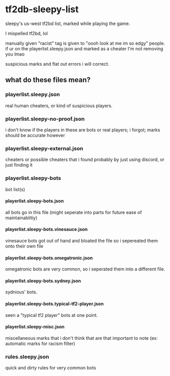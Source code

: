 # tf2db-sleepy-list
sleepy's us-west tf2bd list, marked while playing the game.  

I mispelled tf2bd, lol  

manually given "racist" tag is given to "oooh look at me im so edgy" people.  
if ur on the playerlist.sleepy.json and marked as a cheater I'm not removing you lmao  

suspicious marks and flat out errors i will correct.

## what do these files mean?

### playerlist.sleepy.json
real human cheaters, or kind of suspicious players.

### playerlist.sleepy-no-proof.json
i don't know if the players in these are bots or real players; i forgot; marks should be accurate however

### playerlist.sleepy-external.json
cheaters or possible cheaters that i found probably by just using discord, or just finding it

### playerlist.sleepy-bots
bot list(s)

#### playerlist.sleepy-bots.json
all bots go in this file (might seperate into parts for future ease of maintainablitiy)

#### playerlist.sleepy-bots.vinesauce.json
vinesauce bots got out of hand and bloated the file so i sepereated them onto their own file

#### playerlist.sleepy-bots.omegatronic.json
omegatronic bots are very common, so i seperated them into a different file.

#### playerlist.sleepy-bots.sydney.json
sydnious' bots.

#### playerlist.sleepy-bots.typical-tf2-player.json
seen a "typical tf2 player" bots at one point.

#### playerlist.sleepy-misc.json
miscellaneous marks that i don't think that are that important to note (ex: automatic marks for racism filter)

### rules.sleepy.json
quick and dirty rules for very common bots
